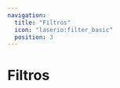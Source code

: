 ```yaml
---
navigation:
  title: "Filtros"
  icon: "laserio:filter_basic"
  position: 3
---
```


# Filtros

<SubPages />